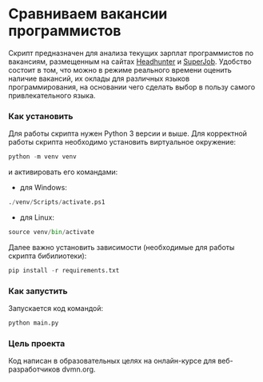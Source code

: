 # Сравниваем вакансии программистов
Скрипт предназначен для анализа текущих зарплат программистов по вакансиям, размещенным на сайтах [Headhunter](https://hh.ru/) и [SuperJob](https://www.superjob.ru/). Удобство состоит в том, что можно в режиме реального времени оценить наличие вакансий, их оклады для различных языков программирования, на основании чего сделать выбор в пользу самого привлекательного языка.

### Как установить
Для работы скрипта нужен Python 3 версии и выше. Для корректной работы скрипта необходимо установить виртуальное окружение:
```python
python -m venv venv

```
и активировать его командами:
- для Windows:
```python
./venv/Scripts/activate.ps1
```
- для Linux:
```python
source venv/bin/activate
```
Далее важно установить зависимости (необходимые для работы скрипта бибилиотеки):
```python
pip install -r requirements.txt
```
### Как запустить
Запускается код командой:
```python
python main.py
```
### Цель проекта
Код написан в образовательных целях на онлайн-курсе для веб-разработчиков dvmn.org.